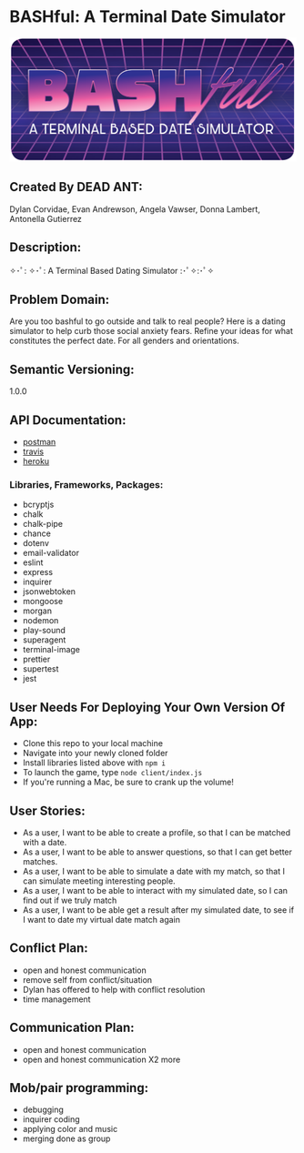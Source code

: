 # BASHful: A Terminal Date Simulator
![logo](assets/images/BASHful-Logo-grid.png)

## Created By DEAD ANT: 
Dylan Corvidae, 
Evan Andrewson,
Angela Vawser, 
Donna Lambert, 
Antonella Gutierrez

## Description: 
✧･ﾟ: ✧･ﾟ: A Terminal Based Dating Simulator :･ﾟ✧:･ﾟ✧

## Problem Domain: 
Are you too bashful to go outside and talk to real people?  Here is a dating simulator to help curb those social anxiety fears. Refine your ideas for what constitutes the perfect date.  For all genders and orientations.

## Semantic Versioning: 
1.0.0

## API Documentation:
* [postman](https://documenter.getpostman.com/view/3514331/SVtZvRrK?version=latest)
* [travis](https://travis-ci.com/Team-Dead-Ant/BASHful)
* [heroku](https://bashful-game.herokuapp.com/)

### Libraries, Frameworks, Packages: 
* bcryptjs
* chalk
* chalk-pipe
* chance 
* dotenv 
* email-validator
* eslint 
* express 
* inquirer
* jsonwebtoken 
* mongoose
* morgan 
* nodemon
* play-sound
* superagent
* terminal-image 
* prettier
* supertest
* jest

## User Needs For Deploying Your Own Version Of App: 
* Clone this repo to your local machine
* Navigate into your newly cloned folder
* Install libraries listed above with `npm i`
* To launch the game, type `node client/index.js`
* If you're running a Mac, be sure to crank up the volume!

## User Stories:
* As a user, I want to be able to create a profile, so that I can be matched with a date.
* As a user, I want to be able to answer questions, so that I can get better matches.
* As a user, I want to be able to simulate a date with my match, so that I can simulate meeting interesting people.
* As a user, I want to be able to interact with my simulated date, so I can find out if we truly match
* As a user, I want to be able get a result after my simulated date, to see if I want to date my virtual date match again

## Conflict Plan:
- open and honest communication 
- remove self from conflict/situation 
- Dylan has offered to help with conflict resolution
- time management

## Communication Plan: 
- open and honest communication 
- open and honest communication X2 more

## Mob/pair programming: 
- debugging 
- inquirer coding
- applying color and music 
- merging done as group
